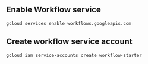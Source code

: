 
## Enable Workflow service

```
gcloud services enable workflows.googleapis.com
```

## Create workflow service account

```
gcloud iam service-accounts create workflow-starter
```

